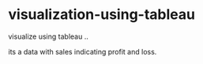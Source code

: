 # visualization-using-tableau

visualize using tableau ..

its a data with sales indicating profit and loss.

